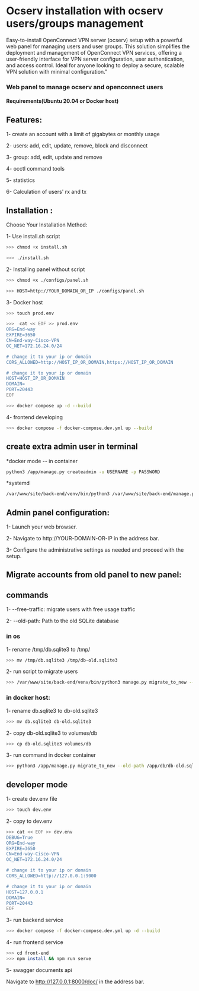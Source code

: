 # Ocserv installation with ocserv users/groups management
Easy-to-install OpenConnect VPN server (ocserv) setup with a powerful web panel for managing users and user groups. This solution simplifies the deployment and management of OpenConnect VPN services, offering a user-friendly interface for VPN server configuration, user authentication, and access control. Ideal for anyone looking to deploy a secure, scalable VPN solution with minimal configuration."

### Web panel to manage ocserv and openconnect users

#### Requirements(Ubuntu 20.04 or Docker host)

## Features:

1- create an account with a limit of gigabytes or monthly usage

2- users: add, edit, update, remove, block and disconnect

3- group: add, edit, update and remove

4- occtl command tools

5- statistics

6- Calculation of users' rx and tx


## Installation :
Choose Your Installation Method:

1- Use install.sh script
```bash
>>> chmod +x install.sh

>>> ./install.sh
```

2- Installing panel without script
```bash
>>> chmod +x ./configs/panel.sh

>>> HOST=http://YOUR_DOMAIN_OR_IP ./configs/panel.sh
```

3- Docker host
```bash
>>> touch prod.env

>>>  cat << EOF >> prod.env
ORG=End-way
EXPIRE=3650
CN=End-way-Cisco-VPN
OC_NET=172.16.24.0/24

# change it to your ip or domain
CORS_ALLOWED=http://HOST_IP_OR_DOMAIN,https://HOST_IP_OR_DOMAIN

# change it to your ip or domain
HOST=HOST_IP_OR_DOMAIN
DOMAIN=
PORT=20443
EOF

>>> docker compose up -d --build

```

4- frontend developing
```bash
>>> docker compose -f docker-compose.dev.yml up --build
```

## create extra admin user in terminal
*docker mode 
-- in container
```bash
python3 /app/manage.py createadmin -u USERNAME -p PASSWORD 
```

*systemd
```bash
/var/www/site/back-end/venv/bin/python3 /var/www/site/back-end/manage.py createadmin -u USERNAME -p PASSWORD 
```


## Admin panel configuration:

1- Launch your web browser.

2- Navigate to http://YOUR-DOMAIN-OR-IP in the address bar.

3- Configure the administrative settings as needed and proceed with the setup.


## Migrate accounts from old panel to new panel:

## commands

1-  --free-traffic: migrate users with free usage traffic

2- --old-path: Path to the old SQLite database


### in os

1- rename /tmp/db.sqlite3 to /tmp/
```bash
>>> mv /tmp/db.sqlite3 /tmp/db-old.sqlite3
```

2- run script to migrate users
```bash
>>> /var/www/site/back-end/venv/bin/python3 manage.py migrate_to_new --old-path /tmp/db-old.sqlite3
```      


### in docker host:

1- rename db.sqlite3 to db-old.sqlite3
```bash
>>> mv db.sqlite3 db-old.sqlite3
```

2- copy db-old.sqlite3 to volumes/db
```bash 
>>> cp db-old.sqlite3 volumes/db
```

3- run command in docker container
```bash
>>> python3 /app/manage.py migrate_to_new --old-path /app/db/db-old.sqlite3
```

## developer mode

1- create dev.env file 
```bash
>>> touch dev.env
```
        
2- copy to dev.env
```bash
>>> cat << EOF >> dev.env
DEBUG=True
ORG=End-way
EXPIRE=3650
CN=End-way-Cisco-VPN
OC_NET=172.16.24.0/24

# change it to your ip or domain
CORS_ALLOWED=http://127.0.0.1:9000

# change it to your ip or domain
HOST=127.0.0.1
DOMAIN=
PORT=20443
EOF
```
3- run backend service
```bash
>>> docker compose -f docker-compose.dev.yml up -d --build
```
       
4- run frontend service
```bash
>>> cd front-end
>>> npm install && npm run serve
```

5- swagger documents api

Navigate to http://127.0.0.1:8000/doc/ in the address bar.

